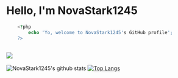 # Hello, I'm NovaStark1245
```php
    <?php
        echo 'Yo, welcome to NovaStark1245's GitHub profile';
    ?>
```
![](https://komarev.com/ghpvc/?username=NovaStark1234&color=green)
---
![NovaStark1245's github stats](https://github-readme-stats.vercel.app/api/?username=NovaStark1234&show_icons=true&hide_border=true&theme=algolia&count_private=true)
[![Top Langs](https://github-readme-stats.vercel.app/api/top-langs/?username=NovaStark1234&show_icons=true&hide_border=true&theme=algolia&count_private=true)](https://github.com/NovaStark1234)
<!--

